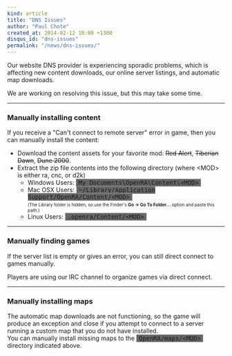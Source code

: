 ```yaml
---
kind: article
title: "DNS Issues"
author: "Paul Chote"
created_at: 2014-02-12 10:00 +1300
disqus_id: "dns-issues"
permalink: "/news/dns-issues/"
---
```


<p>Our website DNS provider is experiencing sporadic problems, which is affecting new content downloads, our online server listings, and automatic map downloads.</p>
<p>We are working on resolving this issue, but this may take some time.</p>
<hr />
<h3>Manually installing content</h3>
<p>If you receive a "Can't connect to remote server" error in game, then you can manually install the content:</p>
<ul>
  <li>Download the content assets for your favorite mod: <del>Red Alert</del>, <del>Tiberian Dawn</del>, <del>Dune 2000</del>.</li>
  <li>Extract the zip file contents into the following directory (where &lt;MOD&gt; is either ra, cnc, or d2k)
	  <ul><li>Windows Users: <span style="font-family: monospace; border: 1px solid #999; padding: 0 5px; background-color: #666">My Documents\OpenRA\Content\&lt;MOD&gt;</span></li>
		  <li>Mac OSX Users: <span style="font-family: monospace; border: 1px solid #999; padding: 0 5px; background-color: #666">~/Library/Application Support/OpenRA/Content/&lt;MOD&gt;</span><br /><span style="font-size:10px">(The Library folder is hidden, so use the Finder's <strong>Go &rarr; Go To Folder...</strong> option and paste this path.)</span></li>
		  <li>Linux Users: <span style="font-family: monospace; border: 1px solid #999; padding: 0 5px; background-color: #666">.openra/Content/&lt;MOD&gt;</span></li>
	  </ul>
  </li>
</ul>
<hr />
<h3>Manually finding games</h3>
<p>If the server list is empty or gives an error, you can still direct connect to games manually.</p>
<p>Players are using our IRC channel to organize games via direct connect.</p>
<hr />
<h3>Manually installing maps</h3>
<p>The automatic map downloads are not functioning, so the game will produce an exception and close if you attempt to connect to a server running a custom map that you do not have installed.<br />You can manually install missing maps to the <span style="font-family: monospace; border: 1px solid #999; padding: 0 5px; background-color: #666">OpenRA/maps/&lt;MOD&gt;</span> directory indicated above.</p>
